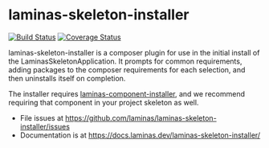 # laminas-skeleton-installer

[![Build Status](https://travis-ci.org/laminas/laminas-skeleton-installer.svg?branch=master)](https://travis-ci.org/laminas/laminas-skeleton-installer)
[![Coverage Status](https://coveralls.io/repos/laminas/laminas-skeleton-installer/badge.svg?branch=master)](https://coveralls.io/r/laminas/laminas-skeleton-installer?branch=master)

laminas-skeleton-installer is a composer plugin for use in the initial install of
the LaminasSkeletonApplication. It prompts for common requirements, adding packages
to the composer requirements for each selection, and then uninstalls itself on
completion.

The installer requires [laminas-component-installer](https://docs.laminas.dev/laminas-component-installer/),
and we recommend requiring that component in your project skeleton as well.

- File issues at https://github.com/laminas/laminas-skeleton-installer/issues
- Documentation is at https://docs.laminas.dev/laminas-skeleton-installer/
